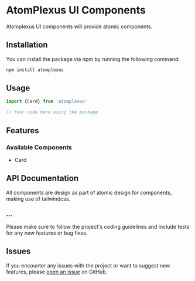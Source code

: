# AtomPlexus UI Components

Atomplexus UI components will provide atomic components.

## Installation

You can install the package via npm by running the following command:

```bash
npm install atomplexus
```

## Usage

```typescript
import {Card} from 'atomplexus'

// Your code here using the package
```

## Features

### Available Components

- Card

## API Documentation

All components are design as part of atomic design for components, making use of tailwindcss.

### ...

Please make sure to follow the project's coding guidelines and include tests for any new features or bug fixes.

## Issues

If you encounter any issues with the project or want to suggest new features, please [open an issue](https://github.com/RandomGameDev/atomplexus/issues) on GitHub.
